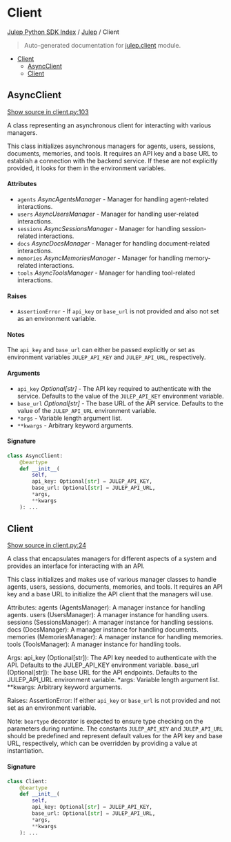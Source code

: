 # Client

[Julep Python SDK Index](../README.md#julep-python-sdk-index) / [Julep](./index.md#julep) / Client

> Auto-generated documentation for [julep.client](../../../../../julep/client.py) module.

- [Client](#client)
  - [AsyncClient](#asyncclient)
  - [Client](#client-1)

## AsyncClient

[Show source in client.py:103](../../../../../julep/client.py#L103)

A class representing an asynchronous client for interacting with various managers.

This class initializes asynchronous managers for agents, users, sessions, documents, memories,
and tools. It requires an API key and a base URL to establish a connection with the backend
service. If these are not explicitly provided, it looks for them in the environment variables.

#### Attributes

- `agents` *AsyncAgentsManager* - Manager for handling agent-related interactions.
- `users` *AsyncUsersManager* - Manager for handling user-related interactions.
- `sessions` *AsyncSessionsManager* - Manager for handling session-related interactions.
- `docs` *AsyncDocsManager* - Manager for handling document-related interactions.
- `memories` *AsyncMemoriesManager* - Manager for handling memory-related interactions.
- `tools` *AsyncToolsManager* - Manager for handling tool-related interactions.

#### Raises

- `AssertionError` - If `api_key` or `base_url` is not provided and also not set as an
                environment variable.

#### Notes

The `api_key` and `base_url` can either be passed explicitly or set as environment
variables `JULEP_API_KEY` and `JULEP_API_URL`, respectively.

#### Arguments

- `api_key` *Optional[str]* - The API key required to authenticate with the service.
                         Defaults to the value of the `JULEP_API_KEY` environment variable.
- `base_url` *Optional[str]* - The base URL of the API service.
                          Defaults to the value of the `JULEP_API_URL` environment variable.
- `*args` - Variable length argument list.
- `**kwargs` - Arbitrary keyword arguments.

#### Signature

```python
class AsyncClient:
    @beartype
    def __init__(
        self,
        api_key: Optional[str] = JULEP_API_KEY,
        base_url: Optional[str] = JULEP_API_URL,
        *args,
        **kwargs
    ): ...
```



## Client

[Show source in client.py:24](../../../../../julep/client.py#L24)

A class that encapsulates managers for different aspects of a system and provides an interface for interacting with an API.

This class initializes and makes use of various manager classes to handle agents, users, sessions, documents, memories, and tools. It requires an API key and a base URL to initialize the API client that the managers will use.

Attributes:
    agents (AgentsManager): A manager instance for handling agents.
    users (UsersManager): A manager instance for handling users.
    sessions (SessionsManager): A manager instance for handling sessions.
    docs (DocsManager): A manager instance for handling documents.
    memories (MemoriesManager): A manager instance for handling memories.
    tools (ToolsManager): A manager instance for handling tools.

Args:
    api_key (Optional[str]): The API key needed to authenticate with the API. Defaults to the JULEP_API_KEY environment variable.
    base_url (Optional[str]): The base URL for the API endpoints. Defaults to the JULEP_API_URL environment variable.
    *args: Variable length argument list.
    **kwargs: Arbitrary keyword arguments.

Raises:
    AssertionError: If either `api_key` or `base_url` is not provided and not set as an environment variable.

Note:
    `beartype` decorator is expected to ensure type checking on the parameters during runtime. The constants `JULEP_API_KEY` and `JULEP_API_URL` should be predefined and represent default values for the API key and base URL, respectively, which can be overridden by providing a value at instantiation.

#### Signature

```python
class Client:
    @beartype
    def __init__(
        self,
        api_key: Optional[str] = JULEP_API_KEY,
        base_url: Optional[str] = JULEP_API_URL,
        *args,
        **kwargs
    ): ...
```